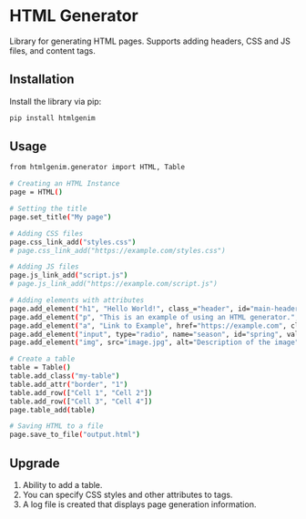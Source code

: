 # HTML Generator

Library for generating HTML pages. Supports adding headers, CSS and JS files, and content tags.

## Installation

Install the library via pip:

```bash
pip install htmlgenim
```

## Usage
```bash
from htmlgenim.generator import HTML, Table

# Creating an HTML Instance
page = HTML()

# Setting the title
page.set_title("My page")

# Adding CSS files
page.css_link_add("styles.css")
# page.css_link_add("https://example.com/styles.css")

# Adding JS files
page.js_link_add("script.js")
# page.js_link_add("https://example.com/script.js")

# Adding elements with attributes
page.add_element("h1", "Hello World!", class_="header", id="main-header")
page.add_element("p", "This is an example of using an HTML generator.", class_="content")
page.add_element("a", "Link to Example", href="https://example.com", class_="link")
page.add_element("input", type="radio", name="season", id="spring", value="Spring")
page.add_element("img", src="image.jpg", alt="Description of the image", class_="image")

# Create a table
table = Table()
table.add_class("my-table")
table.add_attr("border", "1")
table.add_row(["Cell 1", "Cell 2"])
table.add_row(["Cell 3", "Cell 4"])
page.table_add(table)

# Saving HTML to a file
page.save_to_file("output.html")
```

## Upgrade
1. Ability to add a table.
2. You can specify CSS styles and other attributes to tags.
3. A log file is created that displays page generation information.